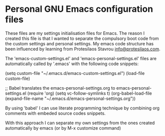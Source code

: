 # Personal GNU Emacs configuration files

These files are my settings initialisation files for Emacs. 
The reason I created this file is that I wanted to separate the 
compulsory boot code from the custom settings and personal settings.
My emacs code structure has been influenced by learning from
Protesilaos Stavrou <info@protesilaos.com>.


The 'emacs-custom-settings.el' and 'emacs-personal-settings.el' files are
automatically called by '.emacs' with the following code snippets:

(setq custom-file "~/.emacs.d/emacs-custom-settings.el")
(load-file custom-file)

;; Babel translates the emacs-personal-settings.org to emacs-personal-settings.el
(require 'org)
(setq vc-follow-symlinks t)
(org-babel-load-file (expand-file-name "~/.emacs.d/emacs-personal-settings.org"))

By using 'babel' I can use literate programming technique by combining org comments
with embeded source codes snippets.

With this approach I can separate my own settings from the ones created 
automatically by emacs (or by M-x customize command)
